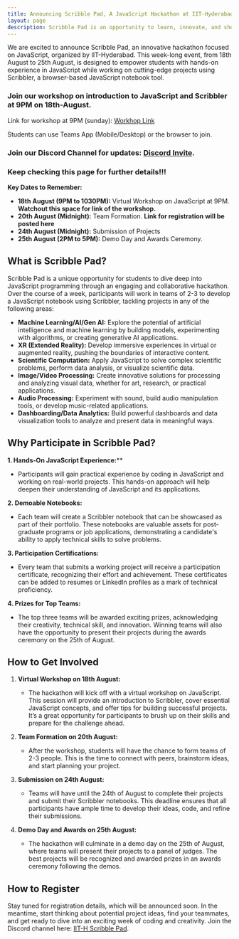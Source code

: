 ```yaml
---
title: Announcing Scribble Pad, A JavaScript Hackathon at IIT-Hyderabad
layout: page
description: Scribble Pad is an opportunity to learn, innovate, and showcase your skills in JavaScript. Whether you’re passionate about machine learning, data visualization, or building the next big thing in XR, Scribble Pad offers the perfect platform to turn your ideas into reality. 
---
```


We are excited to announce Scribble Pad, an innovative hackathon focused on JavaScript, organized by IIT-Hyderabad. This week-long event, from 18th August to 25th August, is designed to empower students with hands-on experience in JavaScript while working on cutting-edge projects using Scribbler, a browser-based JavaScript notebook tool.
### Join our workshop on introduction to JavaScript and Scribbler at 9PM on 18th-August.

Link for workshop at 9PM (sunday):  [Workhop Link](https://teams.microsoft.com/l/meetup-join/19%3Ameeting_NzE0OWNiYjItZGRmZC00ODRiLTljNmYtYjc4ZDljMmVjMTA3%40thread.v2/0?context=%7B"Tid"%3A"d2c98eb7-2c26-4ea8-99ca-a4ee127d9c4e"%2C"Oid"%3A"aa619f67-89e3-42bc-82f7-58843a96f0f4"%7D)

Students can use Teams App (Mobile/Desktop) or the browser to join.

### Join our Discord Channel for updates: [Discord Invite](https://discord.com/invite/yZEXCHmPk8).


### Keep checking this page for further details!!!

**Key Dates to Remember:**

- **18th August (9PM to 1030PM):** Virtual Workshop on JavaScript at 9PM. **Watchout this space for link of the workshop.**
- **20th August (Midnight):** Team Formation. **Link for registration will be posted here**
- **24th August (Midnight):** Submission of Projects
- **25th August (2PM to 5PM):** Demo Day and Awards Ceremony. 

## What is Scribble Pad?

Scribble Pad is a unique opportunity for students to dive deep into JavaScript programming through an engaging and collaborative hackathon. Over the course of a week, participants will work in teams of 2-3 to develop a JavaScript notebook using Scribbler, tackling projects in any of the following areas:

- **Machine Learning/AI/Gen AI:** Explore the potential of artificial intelligence and machine learning by building models, experimenting with algorithms, or creating generative AI applications.
- **XR (Extended Reality):** Develop immersive experiences in virtual or augmented reality, pushing the boundaries of interactive content.
- **Scientific Computation:** Apply JavaScript to solve complex scientific problems, perform data analysis, or visualize scientific data.
- **Image/Video Processing:** Create innovative solutions for processing and analyzing visual data, whether for art, research, or practical applications.
- **Audio Processing:** Experiment with sound, build audio manipulation tools, or develop music-related applications.
- **Dashboarding/Data Analytics:** Build powerful dashboards and data visualization tools to analyze and present data in meaningful ways.

## Why Participate in Scribble Pad?

**1. Hands-On JavaScript Experience:****
   - Participants will gain practical experience by coding in JavaScript and working on real-world projects. This hands-on approach will help deepen their understanding of JavaScript and its applications.

**2. Demoable Notebooks:**
   - Each team will create a Scribbler notebook that can be showcased as part of their portfolio. These notebooks are valuable assets for post-graduate programs or job applications, demonstrating a candidate's ability to apply technical skills to solve problems.

**3. Participation Certifications:**
   - Every team that submits a working project will receive a participation certificate, recognizing their effort and achievement. These certificates can be added to resumes or LinkedIn profiles as a mark of technical proficiency.

**4. Prizes for Top Teams:**
   - The top three teams will be awarded exciting prizes, acknowledging their creativity, technical skill, and innovation. Winning teams will also have the opportunity to present their projects during the awards ceremony on the 25th of August.

## How to Get Involved

1. **Virtual Workshop on 18th August:**
   - The hackathon will kick off with a virtual workshop on JavaScript. This session will provide an introduction to Scribbler, cover essential JavaScript concepts, and offer tips for building successful projects. It’s a great opportunity for participants to brush up on their skills and prepare for the challenge ahead.

2. **Team Formation on 20th August:**
   - After the workshop, students will have the chance to form teams of 2-3 people. This is the time to connect with peers, brainstorm ideas, and start planning your project.

3. **Submission on 24th August:**
   - Teams will have until the 24th of August to complete their projects and submit their Scribbler notebooks. This deadline ensures that all participants have ample time to develop their ideas, code, and refine their submissions.

4. **Demo Day and Awards on 25th August:**
   - The hackathon will culminate in a demo day on the 25th of August, where teams will present their projects to a panel of judges. The best projects will be recognized and awarded prizes in an awards ceremony following the demos.

## How to Register

Stay tuned for registration details, which will be announced soon. In the meantime, start thinking about potential project ideas, find your teammates, and get ready to dive into an exciting week of coding and creativity.
Join the Discord channel here: [IIT-H Scribble Pad](https://discord.com/invite/yZEXCHmPk8).
